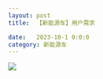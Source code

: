 ```yaml
---
layout: post
title:  【新能源车】用户需求

date:   2023-10-1 0:0:0
category: 新能源车
---
```


![](http://s3s4mtyq6.hd-bkt.clouddn.com/img/new-car-me-1.png)

